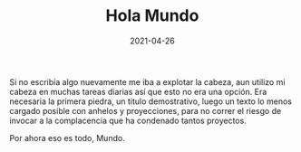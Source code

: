 ﻿---
layout: post
title:  Hola Mundo
date:  2021-04-26
---
Si no escribía algo nuevamente me iba a explotar la cabeza, aun utilizo mi cabeza en muchas tareas diarias así que esto no era una opción. Era necesaria la primera piedra, un titulo demostrativo, luego un texto lo menos cargado posible con anhelos y proyecciones, para no correr el riesgo de invocar a la complacencia que ha condenado tantos proyectos.


Por ahora eso es todo, Mundo.
